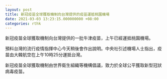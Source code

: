 ```yaml
---
layout: post
title: 新冠疫苗全球獲取機制向台灣提供的疫苗運抵桃園機場
date: 2021-03-03 13:23:15.000000000 +08:00
categories: rthk
---
```


新冠疫苗全球獲取機制向台灣提供的一批牛津疫苗，上午已經運抵桃園機場。

預料台灣的流行疫情指揮中心今天稍後會作出說明。中央社引述機場人士指出，疫苗由大韓航空在上午10時25分運抵台灣。

新冠疫苗全球獲取機制由世界衛生組織等機構倡議，致力於全球公平獲取新型冠狀病毒疫苗。
